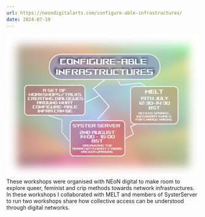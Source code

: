 ```yaml
---
url: https://neondigitalarts.com/configure-able-infrastructures/
date: 2024-07-19
---
```

![](media/Pasted%20image%2020250821112311.png)
These workshops were organised with NEoN digital to make room to explore queer, feminist and crip methods towards network infrastructures. In these workshops I collaborated with MELT and members of SysterServer to run two workshops share how collective access can be understood through digital networks. 


